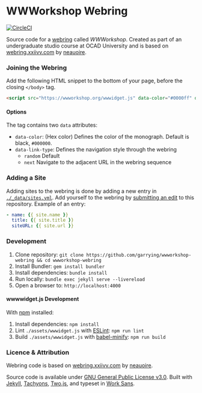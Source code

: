 # WWWorkshop Webring
[![CircleCI](https://circleci.com/gh/garrying/wwworkshop-webring.svg?style=svg&circle-token=925de8bb734e79ca2ced33c897790092193f1f7d)](https://circleci.com/gh/garrying/wwworkshop-webring)

Source code for a [webring](https://en.wikipedia.org/wiki/Webring) called _WWWorkshop_. Created as part of an undergraduate studio course at OCAD University and is based on [webring.xxiivv.com](https://github.com/XXIIVV/webring) by [neauoire](https://github.com/neauoire).

### Joining the Webring

Add the following HTML snippet to the bottom of your page, before the closing `</body>` tag.

```html
<script src="https://wwworkshop.org/wwwidget.js" data-color="#0000ff" data-link-type="random" async defer></script>
```

#### Options

The tag contains two `data` attributes:

- `data-color`: (Hex color) Defines the color of the monograph. Default is black, `#000000`.
- `data-link-type`: Defines the navigation style through the webring
  - `random` Default
  -  `next` Navigate to the adjacent URL in the webring sequence

### Adding a Site

Adding sites to the webring is done by adding a new entry in [`./_data/sites.yml`](./_data/sites.yml). Add yourself to the webring by [submitting an edit](https://github.com/garrying/wwworkshop-webring/edit/master/_data/sites.yml) to this repository. Example of an entry:

```yaml
- name: {{ site.name }}
  title: {{ site.title }}
  siteURL: {{ site.url }}
```

### Development

1. Clone repository: `git clone https://github.com/garrying/wwworkshop-webring && cd wwworkshop-webring`
2. Install Bundler: `gem install bundler`
3. Install dependencies: `bundle install`
2. Run locally: `bundle exec jekyll serve --livereload`
3. Open a browser to: `http://localhost:4000`

#### wwwwidget.js Development

With [npm](https://www.npmjs.com/) installed:

1. Install dependencies: `npm install`
2. Lint `./assets/wwwidget.js` with [ESLint](https://eslint.org/): `npm run lint`
3. Build `./assets/wwwidget.js` with [babel-minify](https://github.com/babel/minify): `npm run build`

### Licence & Attribution

Webring code is based on [webring.xxiivv.com](https://github.com/XXIIVV/webring) by [neauoire](https://github.com/neauoire).

Source code is available under [GNU General Public License v3.0](./LICENSE). Built with [Jekyll](https://jekyllrb.com), [Tachyons](http://tachyons.io/), [Two.js](https://two.js.org/), and typeset in [Work Sans](https://github.com/weiweihuanghuang/Work-Sans).